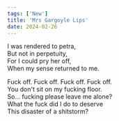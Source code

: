 ```yaml
---
tags: ['New']
title: 'Mrs Gargoyle Lips'
date: 2024-02-26
---
```


I was rendered to petra,  
But not in perpetuity,  
For I could pry her off,  
When my sense returned to me.

Fuck off. Fuck off. Fuck off. Fuck off.  
You don't sit on my fucking floor.  
So... fucking please leave me alone?  
What the fuck did I do to deserve  
This disaster of a shitstorm?

